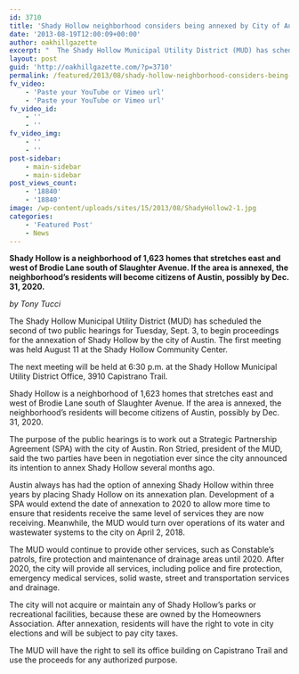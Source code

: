 ```yaml
---
id: 3710
title: 'Shady Hollow neighborhood considers being annexed by City of Austin'
date: '2013-08-19T12:00:09+00:00'
author: oakhillgazette
excerpt: "  The Shady Hollow Municipal Utility District (MUD) has scheduled the second of two public hearings on Tuesday, Sept. 3, to begin proceedings for the annexation of Shady Hollow by the city of Austin. The first meeting was held August 11 at the Shady Hollow Community Center.\n\n   The next meeting will be held at 6:30 p.m. at the Shady Hollow Municipal Utility District Office, 3910 Capistrano Trail.\n\n   Shady Hollow is a neighborhood of 1,623 homes that stretches east and west of Brodie Lane south of Slaughter Avenue. If the area is annexed, the neighborhood's residents will become citizens of Austin, possibly by Dec. 31, 2020.\n\n   The purpose of the public hearings is to work out a Strategic Partnership Agreement (SPA) with the city of Austin. Ron Stried, president of the MUD, said the two parties have been in negotiation ever since the city announced its intention to annex Shady Hollow several months ago."
layout: post
guid: 'http://oakhillgazette.com/?p=3710'
permalink: /featured/2013/08/shady-hollow-neighborhood-considers-being-annexed-by-city-of-austin/
fv_video:
    - 'Paste your YouTube or Vimeo url'
    - 'Paste your YouTube or Vimeo url'
fv_video_id:
    - ''
    - ''
fv_video_img:
    - ''
    - ''
post-sidebar:
    - main-sidebar
    - main-sidebar
post_views_count:
    - '18840'
    - '18840'
image: /wp-content/uploads/sites/15/2013/08/ShadyHollow2-1.jpg
categories:
    - 'Featured Post'
    - News
---
```


**Shady Hollow is a neighborhood of 1,623 homes that stretches east and west of Brodie Lane south of Slaughter Avenue. If the area is annexed, the neighborhood’s residents will become citizens of Austin, possibly by Dec. 31, 2020.**

*by Tony Tucci*

The Shady Hollow Municipal Utility District (MUD) has scheduled the second of two public hearings for Tuesday, Sept. 3, to begin proceedings for the annexation of Shady Hollow by the city of Austin. The first meeting was held August 11 at the Shady Hollow Community Center.

The next meeting will be held at 6:30 p.m. at the Shady Hollow Municipal Utility District Office, 3910 Capistrano Trail.

Shady Hollow is a neighborhood of 1,623 homes that stretches east and west of Brodie Lane south of Slaughter Avenue. If the area is annexed, the neighborhood’s residents will become citizens of Austin, possibly by Dec. 31, 2020.

The purpose of the public hearings is to work out a Strategic Partnership Agreement (SPA) with the city of Austin. Ron Stried, president of the MUD, said the two parties have been in negotiation ever since the city announced its intention to annex Shady Hollow several months ago.

Austin always has had the option of annexing Shady Hollow within three years by placing Shady Hollow on its annexation plan. Development of a SPA would extend the date of annexation to 2020 to allow more time to ensure that residents receive the same level of services they are now receiving. Meanwhile, the MUD would turn over operations of its water and wastewater systems to the city on April 2, 2018.

The MUD would continue to provide other services, such as Constable’s patrols, fire protection and maintenance of drainage areas until 2020. After 2020, the city will provide all services, including police and fire protection, emergency medical services, solid waste, street and transportation services and drainage.

The city will not acquire or maintain any of Shady Hollow’s parks or recreational facilities, because these are owned by the Homeowners Association. After annexation, residents will have the right to vote in city elections and will be subject to pay city taxes.

The MUD will have the right to sell its office building on Capistrano Trail and use the proceeds for any authorized purpose.